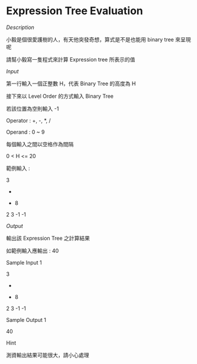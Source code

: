 # Expression Tree Evaluation #

*Description*

小毅是個很愛護樹的人，有天他突發奇想，算式是不是也能用 binary tree 來呈現呢

請幫小毅寫一隻程式來計算 Expression tree 所表示的值


*Input*

第一行輸入一個正整數 H，代表 Binary Tree 的高度為 H

接下來以 Level Order 的方式輸入 Binary Tree

若該位置為空則輸入 -1

Operator : +, -, *, /

Operand : 0 ~ 9

每個輸入之間以空格作為間隔

0 < H <= 20

範例輸入 :

3

*

+ 8

2 3 -1 -1


*Output*

輸出該 Expression Tree 之計算結果

如範例輸入應輸出 : 40


Sample Input 1 

3

*

+ 8

2 3 -1 -1

Sample Output 1

40

Hint

測資輸出結果可能很大，請小心處理